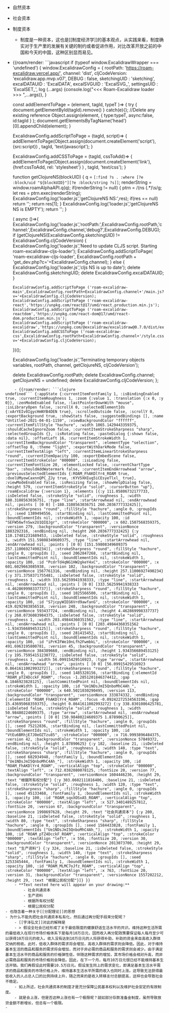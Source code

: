- 自然资本
- 社会资本
- 制度资本
    - 制度是一种资本，这也是[[制度经济学]]的基本观点，从实践来看，制度确实对于生产里的发展有关键的制约或者促进作用，对比改革开放之前的中国和今天的中国，这种区别显而易见。
- {{roam/render: ```javascript
if (typeof window.ExcalidrawWrapper === 'undefined') {
  window.ExcalidrawConfig = {
    rootPath: 'https://roam-excalidraw.vercel.app/',
    channel: 'dist',
    cljCodeVersion: 'excalidraw.app.mvp.v07',
    DEBUG : false,
    sketchingUID : 'sketching',
    excalDATAUID : 'ExcalDATA',
    excalSVGUID  : 'ExcalSVG_',
    settingsUID  : 'ExcalSET_',
    log (...args) {console.log("<<< Roam-Excalidraw loader >>> ",...args)},
  }

  const addElementToPage = (element, tagId, typeT )=> {
    try { document.getElementById(tagId).remove() } catch(e){};  //Delete any existing reference
    Object.assign(element, { type:typeT, async:false, id:tagId } );
    document.getElementsByTagName('head')[0].appendChild(element);
  }

  ExcalidrawConfig.addScriptToPage = (tagId, script)=> {
    addElementToPage(Object.assign(document.createElement('script'),{src:script}) , tagId, 'text/javascript');
  }

  ExcalidrawConfig.addCSSToPage = (tagId, cssToAdd)=> {
    addElementToPage(Object.assign(document.createElement('link'),{href:cssToAdd, rel: 'stylesheet'} ) , tagId, 'text/css');
  }

  function getClojureNS(blockUID) {
    q = `[:find ?s . :where [?e :block/uid "${blockUID}"][?e :block/string ?s]]`;
    renderString = window.roamAlphaAPI.q(q);
    if(renderString != null) { 
      ptrn = /\(ns (.*)\s/g;
      let res = ptrn.exec(renderString);
      ExcalidrawConfig.log('loader.js','getClojureNS NS:',res);
      if(res == null) return '';
      return res[1];
    }
    ExcalidrawConfig.log('loader.js','getClojureNS NS is EMPTY');
    return '';
  } 

  ( async ()=>{
    ExcalidrawConfig.log('loader.js','rootPath:',ExcalidrawConfig.rootPath,'channel:',ExcalidrawConfig.channel,'debug?',ExcalidrawConfig.DEBUG);
      if (getClojureNS(ExcalidrawConfig.sketchingUID) != ExcalidrawConfig.cljCodeVersion) {
        ExcalidrawConfig.log('loader.js','Need to update CLJS script. Starting roam-excalidraw-cljs-loader');
        ExcalidrawConfig.addScriptToPage( 'roam-excalidraw-cljs-loader',  ExcalidrawConfig.rootPath + 'get_dev.php?c='+ExcalidrawConfig.channel);
      }
      else {
        ExcalidrawConfig.log('loader.js','cljs NS is up to date');
        delete ExcalidrawConfig.sketchingUID;
        delete ExcalidrawConfig.excalDATAUID;
      }
      
      ExcalidrawConfig.addScriptToPage ('roam-excalidraw-main',ExcalidrawConfig.rootPath+ExcalidrawConfig.channel+'/main.js?v='+ExcalidrawConfig.cljCodeVersion);
      ExcalidrawConfig.addScriptToPage ('roam-excalidraw-react','https://unpkg.com/react@17/umd/react.production.min.js');
      ExcalidrawConfig.addScriptToPage ('roam-excalidraw-reactdom','https://unpkg.com/react-dom@17/umd/react-dom.production.min.js');
      ExcalidrawConfig.addScriptToPage ('roam-excalidraw-excalidraw','https://unpkg.com/@excalidraw/excalidraw@0.7.0/dist/excalidraw.production.min.js');
      ExcalidrawConfig.addCSSToPage ('roam-excalidraw-css',ExcalidrawConfig.rootPath+ExcalidrawConfig.channel+'/style.css?v='+ExcalidrawConfig.cljCodeVersion);
  })();
  
  ExcalidrawConfig.log('loader.js','Terminating temporary objects variables, rootPath, channel, getClojureNS, cljCodeVersion');

  delete ExcalidrawConfig.rootPath;
  delete ExcalidrawConfig.channel;
  getClojureNS = undefined;
  delete ExcalidrawConfig.cljCodeVersion;
};
```}}
    - {{roam/render: ```clojure
undefined``` {:appState {:currentItemFontFamily 1, :isBindingEnabled true, :currentItemRoughness 1, :zoom {:value 1, :translation {:x 0, :y 0}}, :zenModeEnabled false, :lastPointerDownWith "mouse", :isLibraryOpen false, :scrollX 0, :selectedElementIds {:xArYEIv0IgycHmNYB4DEN true}, :scrolledOutside false, :scrollY 0, :exportBackground true, :showStats false, :suggestedBindings [], :name "Untitled-2021-04-01-1159", :viewBackgroundColor "ffffff", :currentItemFillStyle "hachure", :width 1065.1429443359375, :shouldCacheIgnoreZoom false, :currentItemStrokeSharpness "sharp", :selectedGroupIds {}, :isRotating false, :pasteDialog {:shown false, :data nil}, :offsetLeft 16, :currentItemStrokeWidth 1, :currentItemBackgroundColor "transparent", :elementType "selection", :offsetTop 8, :theme "light", :exportWithDarkMode false, :currentItemTextAlign "left", :currentItemLinearStrokeSharpness "round", :currentItemOpacity 100, :exportEmbedScene false, :currentItemStrokeColor "000000", :isLoading false, :currentItemFontSize 20, :elementLocked false, :currentChartType "bar", :shouldAddWatermark false, :currentItemEndArrowhead "arrow", :previousSelectedElementIds {:ROAM_FhAKDlYr4_ROAM true, :dxelUMyowCaxnnQPC_ZJy true, :KYV5XHIuq5iCEsyeTlxl_ true}, :viewModeEnabled false, :isResizing false, :showHelpDialog false, :height 579, :currentItemStrokeStyle "solid", :cursorButton "up"}, :roamExcalidraw {:version 1}, :elements [{:y 111.05806732177733, :isDeleted false, :strokeStyle "solid", :roughness 1, :width 180.3108563036751, :type "line", :startArrowhead nil, :endArrowhead nil, :points [ [0 0] [-180.3108563036751 260.2036777332425]], :strokeSharpness "round", :fillStyle "hachure", :angle 0, :groupIds [], :seed 1389494556, :startBinding nil, :lastCommittedPoint nil, :boundElementIds nil, :strokeWidth 1, :opacity 100, :id "SEFW56wfnSwx2U1QIQJgr", :strokeColor "000000", :x 602.1507568359375, :version 279, :backgroundColor "transparent", :versionNonce 1883292316, :endBinding nil, :height 260.2036777332425} {:y 110.17481231689453, :isDeleted false, :strokeStyle "solid", :roughness 1, :width 151.59808349609375, :type "line", :startArrowhead nil, :endArrowhead nil, :points [ [0 0] [151.59808349609375 257.11006927490234]], :strokeSharpness "round", :fillStyle "hachure", :angle 0, :groupIds [], :seed 2062847268, :startBinding nil, :lastCommittedPoint nil, :boundElementIds nil, :strokeWidth 1, :opacity 100, :id "PcdrTd4qNG1HW2gkeY4xC", :strokeColor "000000", :x 601.6029663085938, :version 102, :backgroundColor "transparent", :versionNonce 1567761316, :endBinding nil, :height 257.11006927490234} {:y 371.3758371755481, :isDeleted false, :strokeStyle "solid", :roughness 1, :width 333.56259941938333, :type "line", :startArrowhead nil, :endArrowhead nil, :points [ [0 0] [333.56259941938333 -4.462869998337737]], :strokeSharpness "round", :fillStyle "hachure", :angle 0, :groupIds [], :seed 1025566500, :startBinding nil, :lastCommittedPoint nil, :boundElementIds nil, :strokeWidth 1, :opacity 100, :id "S7jcpyWIEG6Vrd9awfanG", :strokeColor "000000", :x 419.0292983856518, :version 248, :backgroundColor "transparent", :versionNonce 593437724, :endBinding nil, :height 4.462869998337737} {:y 268.0736083984375, :isDeleted false, :strokeStyle "solid", :roughness 1, :width 203.49844360351562, :type "line", :startArrowhead nil, :endArrowhead nil, :points [ [0 0] [203.49844360351562 -1.934356689453125]], :strokeSharpness "round", :fillStyle "hachure", :angle 0, :groupIds [], :seed 281415452, :startBinding nil, :lastCommittedPoint nil, :boundElementIds nil, :strokeWidth 1, :opacity 100, :id "iPrKIFWe10nLfh2FwmbkL", :strokeColor "000000", :x 491.6963195800781, :version 45, :backgroundColor "transparent", :versionNonce 384389660, :endBinding nil, :height 1.934356689453125} {:y 195.75954151230772, :isDeleted false, :strokeStyle "solid", :roughness 1, :width 56.09915429516923, :type "arrow", :startArrowhead nil, :endArrowhead "arrow", :points [ [0 0] [56.09915429516923 0.8641611002993272]], :strokeSharpness "round", :fillStyle "hachure", :angle 0, :groupIds [], :seed 1485328156, :startBinding {:elementId "ROAM_pTZ4DcckF_ROAM", :focus -1.2851201846374412, :gap 6.1846923828125}, :lastCommittedPoint nil, :boundElementIds nil, :strokeWidth 1, :opacity 100, :id "Ue1NDsJmI5QnboMhC4Ah_", :strokeColor "000000", :x 640.5021030290495, :version 113, :backgroundColor "transparent", :versionNonce 333874332, :endBinding {:elementId "ROAM_FhAKDlYr4_ROAM", :focus -0.09242272534563196, :gap 15.43695068359375}, :height 0.8641611002993272} {:y 338.8301086425781, :isDeleted false, :strokeStyle "solid", :roughness 1, :width 50.98480224609375, :type "arrow", :startArrowhead nil, :endArrowhead "arrow", :points [ [0 0] [50.98480224609375 1.87890625]], :strokeSharpness "round", :fillStyle "hachure", :angle 0, :groupIds [], :seed 75212836, :startBinding nil, :lastCommittedPoint nil, :boundElementIds nil, :strokeWidth 1, :opacity 100, :id "VtEu6BRhjE7J0eOZTzu85", :strokeColor "000000", :x 716.9993896484375, :version 42, :backgroundColor "transparent", :versionNonce 57849372, :endBinding nil, :height 1.87890625} {:y 182, :baseline 21, :isDeleted false, :strokeStyle "solid", :roughness 1, :width 140, :type "text", :strokeSharpness "sharp", :fillStyle "hachure", :angle 0, :groupIds [], :seed 682934948, :fontFamily 1, :boundElementIds ["Ue1NDsJmI5QnboMhC4Ah_"], :strokeWidth 1, :opacity 100, :id "ROAM_FhAKDlYr4_ROAM", :verticalAlign "top", :strokeColor "000000", :textAlign "left", :x 712.0382080078125, :fontSize 20, :version 77, :backgroundColor "transparent", :versionNonce 1604446236, :height 29, :text "根据所有权分配"} {:y 303.0602111816406, :baseline 21, :isDeleted false, :strokeStyle "solid", :roughness 1, :width 120, :type "text", :strokeSharpness "sharp", :fillStyle "hachure", :angle 0, :groupIds [], :seed 45133468, :fontFamily 1, :boundElementIds nil, :strokeWidth 1, :opacity 100, :id "ROAM_sqxXOSxA5_ROAM", :verticalAlign "top", :strokeColor "000000", :textAlign "left", :x 527.3401489257812, :fontSize 20, :version 67, :backgroundColor "transparent", :versionNonce 1998697628, :height 29, :text "社会共通资本"} {:y 200, :baseline 21, :isDeleted false, :strokeStyle "solid", :roughness 1, :width 80, :type "text", :strokeSharpness "sharp", :fillStyle "hachure", :angle 0, :groupIds [], :seed 1584433828, :fontFamily 1, :boundElementIds ["Ue1NDsJmI5QnboMhC4Ah_"], :strokeWidth 1, :opacity 100, :id "ROAM_pTZ4DcckF_ROAM", :verticalAlign "top", :strokeColor "000000", :textAlign "left", :x 556, :fontSize 20, :version 30, :backgroundColor "transparent", :versionNonce 2013073700, :height 29, :text "生产资料"} {:y 324, :baseline 21, :isDeleted false, :strokeStyle "solid", :roughness 1, :width 140, :type "text", :strokeSharpness "sharp", :fillStyle "hachure", :angle 0, :groupIds [], :seed 1253345444, :fontFamily 1, :boundElementIds nil, :strokeWidth 1, :opacity 100, :id "ROAM_MLMC7oJfz_ROAM", :verticalAlign "top", :strokeColor "000000", :textAlign "left", :x 763, :fontSize 20, :version 31, :backgroundColor "transparent", :versionNonce 1557202212, :height 29, :text "根据公民权分配"}]} }}
    - **Text nested here will appear on your drawing:**
        - 社会共通资本
        - 生产资料
        - 根据所有权分配
        - 根据公民权分配
- 也隐含着一种关于[[分配理论]]的思想
- 为什么不能先把社会共通资本私有化，然后通过再分配手段来分配呢？
    - [[宇泽弘文]]对此的解释是
    - > 假设全社会已经形成了关于最低限度的健康舒适生活水平的共识。维持这种生活所需的最低收入在现行市场价格体系下是每月10万日元，因而收入再分配政策要保证每人每月至少可以获得10万日元的收入。收入没有达到10万日元的人将获得补助，补助的资金来自高收入群体交纳的税收。此时，低收入群体的需求将会增加，高收入群体的需求则会降低。因此，对于维持基本生活的商品和服务的需求将会增加，而对于非必需的商品和服务的需求则会减少。由于满足基本生活水平的商品和服务的价格弹性低，伴随这种需求的增加，其市场价格会相对升高，而非必需商品和服务的市场价格则会降低。因此，在下一个月，每月10万日元很已经不能维持基本生活开销。我们再假设此时需要10.5万日元。假设发生同上的需求变化，即满足基本生活水平需求的商品和服务的市场价格上升，维持基本生活水平所需的收入也同时上涨。这导致无法获得最低收入的人占总人口的比例持续上升，随之而来的是收入转移支付总额提高，这样也会导致社会不稳定。
    - 如上所述，社会共通资本的制度才是充分保障公民基本权利以及维护社会安定的有效制度。
    - 就是会上涨，但是否这种上涨也有一个极限呢？就如部分存款准备金制度，虽然导致放贷金额不断增长，但总有一个极限。
- 
